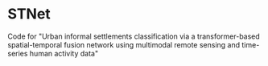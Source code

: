 # STNet
Code for "Urban informal settlements classification via a transformer-based spatial-temporal fusion network using multimodal remote sensing and time-series human activity data"
